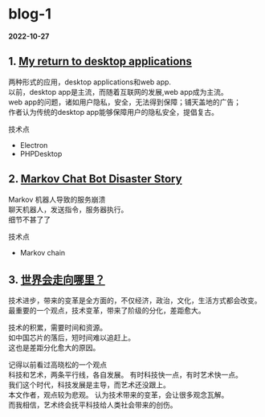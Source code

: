 
# blog-1

**2022-10-27**
## 1. [My return to desktop applications](https://ashlan.com/blog/my-return-to-desktop-applications/)

两种形式的应用，desktop applications和web app.  
以前，desktop app是主流，而随着互联网的发展,web app成为主流。  
web app的问题，诸如用户隐私，安全，无法得到保障；铺天盖地的广告；  
作者认为传统的desktop app能够保障用户的隐私安全，提倡复古。  

技术点
- Electron 
- PHPDesktop 

## 2. [Markov Chat Bot Disaster Story ](https://gist.github.com/aconbere/1982a5eb17b77817017a3da50914732f)

Markov 机器人导致的服务崩溃  
聊天机器人，发送指令，服务器执行。  
细节不甚了了  

技术点
- Markov chain

## 3. [世界会走向哪里？](http://survivor.ruanyifeng.com/collapse/where-to-go.html)

技术进步，带来的变革是全方面的，不仅经济，政治，文化，生活方式都会改变。  
最重要的一个观点，技术变革，带来了阶级的分化，差距愈大。

技术的积累，需要时间和资源。  
如中国芯片的落后，短时间难以追赶上。  
这也是差距分化愈大的原因。  

记得以前看过高晓松的一个观点  
科技和艺术，两条平行线，各自发展。 有时科技快一点，有时艺术快一点。  
我们这个时代，科技发展是主导，而艺术还没跟上。  
本文作者，观点较为悲观。  认为技术带来的变革，会让很多观念瓦解。  
而我相信，艺术终会抚平科技给人类社会带来的创伤。  















